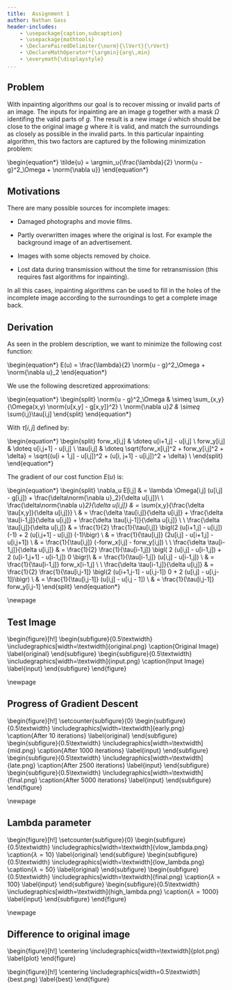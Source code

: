 ```yaml
---
title:  Assignment 1
author: Nathan Gass
header-includes:
    - \usepackage{caption,subcaption}
    - \usepackage{mathtools}
    - \DeclarePairedDelimiter{\norm}{\lVert}{\rVert}
    - \DeclareMathOperator*{\argmin}{arg\,min}
	- \everymath{\displaystyle}
...
```



Problem
-------

With inpainting algorithms our goal is to recover missing or invalid
parts of an image.  The inputs for inpainting are an image $g$ together
with a mask $\Omega$ identifing the valid parts of $g$.  The result is
a new image $\tilde{u}$ which should be close to the original image
$g$ where it is valid, and match the surroundings as closely as
possible in the invalid parts. In this particular inpainting
algorithm, this two factors are captured by the following minimization
problem:

\begin{equation*}
\tilde{u} = \argmin_u{\frac{\lambda}{2} \norm{u - g}^2_\Omega + \norm{\nabla u}}
\end{equation*}


Motivations
-----------

There are many possible sources for incomplete images:

* Damaged photographs and movie films.

* Partly overwritten images where the original is lost. For example
  the background image of an advertisement.

* Images with some objects removed by choice.

* Lost data during transmission without the time for retransmission
  (this requires fast algorithms for inpainting).

In all this cases, inpainting algorithms can be used to fill in the
holes of the incomplete image according to the surroundings to get a
complete image back.


Derivation
----------

As seen in the problem description, we want to minimize the following
cost function:

\begin{equation*}
E(u) = \frac{\lambda}{2} \norm{u - g}^2_\Omega + \norm{\nabla u}_2
\end{equation*}

We use the following descretized approximations:

\begin{equation*}
\begin{split}
\norm{u - g}^2_\Omega & \simeq \sum_{x,y}{\Omega(x,y) \norm{u[x,y] - g[x,y]}^2} \\
    \norm{\nabla u}_2 & \simeq \sum_{i,j}\tau[i,j]
\end{split}
\end{equation*}

With $\tau[i,j]$ defined by:

\begin{equation*}
\begin{split}
forw_x[i,j] & \doteq u[i+1,j] - u[i,j] \\
forw_y[i,j] & \doteq u[i,j+1] - u[i,j] \\
\tau[i,j]   & \doteq \sqrt{forw_x[i,j]^2 + forw_y[i,j]^2 + \delta} = \sqrt{(u[i + 1,j] - u[i,j])^2 + (u[i, j+1] - u[i,j])^2 + \delta} \\
\end{split}
\end{equation*}

The gradient of our cost function $E(u)$ is:

\begin{equation*}
\begin{split}
\nabla_u E[i,j]
  & = \lambda \Omega[i,j] (u[i,j] - g[i,j]) + \frac{\delta\norm{\nabla u}_2}{\delta u[i,j]}\\
\\
\frac{\delta\norm{\nabla u}_2}{\delta u[i,j]}
  & = \sum_{x,y}{\frac{\delta \tau[x,y]}{\delta u[i,j]}} \\
  & = \frac{\delta \tau[i,j]}{\delta u[i,j]} + \frac{\delta \tau[i-1,j]}{\delta u[i,j]} + \frac{\delta \tau[i,j-1]}{\delta u[i,j]} \\
\\
\frac{\delta \tau[i,j]}{\delta u[i,j]}
  & = \frac{1}{2} \frac{1}{\tau[i,j]} \bigl(2 (u[i+1,j] - u[i,j]) (-1) + 2 (u[i,j+1] - u[i,j]) (-1)\bigr) \\
  & = \frac{1}{\tau[i,j]} (2u[i,j] - u[i+1,j] - u[i,j+1]) \\
  & = \frac{1}{\tau[i,j]} (-forw_x[i,j] - forw_y[i,j]) \\
\\
\frac{\delta \tau[i-1,j]}{\delta u[i,j]}
  & = \frac{1}{2} \frac{1}{\tau[i-1,j]} \bigl( 2 (u[i,j] - u[i-1,j]) + 2 (u[i-1,j+1] - u[i-1,j]) 0 \bigr)\\
  & = \frac{1}{\tau[i-1,j]} (u[i,j] - u[i-1,j]) \\
  & = \frac{1}{\tau[i-1,j]} forw_x[i-1,j] \\
\\
\frac{\delta \tau[i-1,j]}{\delta u[i,j]}
  & = \frac{1}{2} \frac{1}{\tau[i,j-1]} \bigl(2 (u[i+1,j-1] - u[i,j-1]) 0 + 2 (u[i,j] - u[i,j-1])\bigr) \\
  & = \frac{1}{\tau[i,j-1]} (u[i,j] - u[i,j - 1]) \\
  & = \frac{1}{\tau[i,j-1]} forw_y[i,j-1]
\end{split}
\end{equation*}

\newpage


Test Image
----------

\begin{figure}[h!]
\begin{subfigure}{0.5\textwidth}
\includegraphics[width=\textwidth]{original.png}
\caption{Original Image}
\label{original}
\end{subfigure}
\begin{subfigure}{0.5\textwidth}
\includegraphics[width=\textwidth]{input.png}
\caption{Input Image}
\label{input}
\end{subfigure}
\end{figure}

\newpage


Progress of Gradient Descent
----------------------------

\begin{figure}[h!]
\setcounter{subfigure}{0}
\begin{subfigure}{0.5\textwidth}
\includegraphics[width=\textwidth]{early.png}
\caption{After 10 iterations}
\label{original}
\end{subfigure}
\begin{subfigure}{0.5\textwidth}
\includegraphics[width=\textwidth]{mid.png}
\caption{After 1000 iterations}
\label{input}
\end{subfigure}
\begin{subfigure}{0.5\textwidth}
\includegraphics[width=\textwidth]{late.png}
\caption{After 2500 iterations}
\label{input}
\end{subfigure}
\begin{subfigure}{0.5\textwidth}
\includegraphics[width=\textwidth]{final.png}
\caption{After 5000 iterations}
\label{input}
\end{subfigure}
\end{figure}

\newpage


Lambda parameter
----------------

\begin{figure}[h!]
\setcounter{subfigure}{0}
\begin{subfigure}{0.5\textwidth}
\includegraphics[width=\textwidth]{vlow_lambda.png}
\caption{$\lambda = 10$}
\label{original}
\end{subfigure}
\begin{subfigure}{0.5\textwidth}
\includegraphics[width=\textwidth]{low_lambda.png}
\caption{$\lambda = 50$}
\label{original}
\end{subfigure}
\begin{subfigure}{0.5\textwidth}
\includegraphics[width=\textwidth]{final.png}
\caption{$\lambda = 100$}
\label{input}
\end{subfigure}
\begin{subfigure}{0.5\textwidth}
\includegraphics[width=\textwidth]{high_lambda.png}
\caption{$\lambda = 1000$}
\label{input}
\end{subfigure}
\end{figure}

\newpage


Difference to original image
----------------------------

\begin{figure}[h!]
\centering
\includegraphics[width=\textwidth]{plot.png}
\label{plot}
\end{figure}

\begin{figure}[h!]
\centering
\includegraphics[width=0.5\textwidth]{best.png}
\label{best}
\end{figure}


